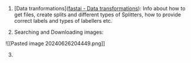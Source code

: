 
1. [Data tranformations]([fastai - Data transformations](https://docs.fast.ai/data.transforms.html)): Info about how to get files, create splits and different types of Splitters, how to provide correct labels and types of labellers etc.

2.  Searching and Downloading images:

![[Pasted image 20240626204449.png]]

3. 